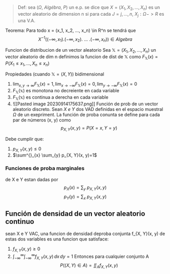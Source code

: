  > Def: sea ($\Omega, \ Algébra, \ P$) un e.p. se dice que $X=(X_{1}, X_{2},\dots,  X_{n})$ es un vector aleatorio de dimension n si para cada $J =j,...,n$,  $X_j: \Omega->R$ es una V.A.
 
 Teorema: Para todo x = (x_1, x_2, ..., x_n) \in R^n se tendrá que 
 $$X^{-1}((-\infty, x_{1}).(-\infty, x_{2}). \ \dots \ . (-\infty, x_{n})) \in Algebra$$

Funcion de distribucion de un vector aleatorio 
Sea $\mathbb{X}=(X_{1}, X_{2},\dots,  X_{n})$ un vector aleatorio de dim n definimos la funcion de dist de $\mathbb{X}$ como 
$F_{\mathbb{X}}(x)= P(X_{1}\leq x_{1}, \dots, X_{n}\leq x_{n})$

Propiedades (cuando $\mathbb{X}=(X,Y)$) bidimensional
1. $\lim_{  x, y \to \infty }F_{{\mathbb{X}}}(x)=1, \lim_{  x \to -\infty }F_{\mathbb{X}}(x)=0, \lim_{  y \to -\infty }F_{\mathbb{X}}(x)=0$
2. $F_{\mathbb{X}}(\mathbb{x})$ es monotona no decreiente en cada variable
3. $F_{\mathbb{X}}(\mathbb{x})$ es continua a derecha en cada variable
4. ![[Pasted image 20230914175637.png]]
Función de prob de un vector aleatorio discreto.
Sean $X \ e \ Y$ dos VAD definidas en el espacio muestral $\Omega$ de un exepriment. La función de proba conunta se define para cada par de números (x, y) como 
$$p_{X, Y}(x, y)=P(X=x, Y=y)$$

Debe cumplir que: 
1. $p_{X, Y}(x, y) \leq 0$
2. $\sum^{}_{x} \sum_{y} p_{X, Y}(x, y)=1$


### Funciones de proba marginales
de X e Y estan dadas por
$$p_{X}(x)= \sum_{y}\ p_{X, Y}(x,y)$$
$$p_{Y}(y)=\sum_{x}\ p_{X, Y}(x, y)$$

## Función de densidad de un vector aleatorio continuo
sean X e Y VAC, una funcion de densidad deproba conjunta  f_{X, Y}(x, y) de estas dos variables es una funcion que satisface:
1. $f_{X,Y}(x, y) \geq 0$
2. $\int _{-\infty}^{\infty} \int _{-\infty}^{\infty} f_{X,Y}(x, y)\, dx\, dy=1$
Entonces para cualquier conjunto A 
$$P((X, Y)\in A) = \iint_{A}f_{X,Y}(x, y)$$